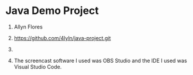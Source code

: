 # Java Demo Project

1. Allyn Flores

2. https://github.com/4lyln/java-project.git

3. 

4. The screencast software I used was OBS Studio and the IDE I used was Visual Studio Code.